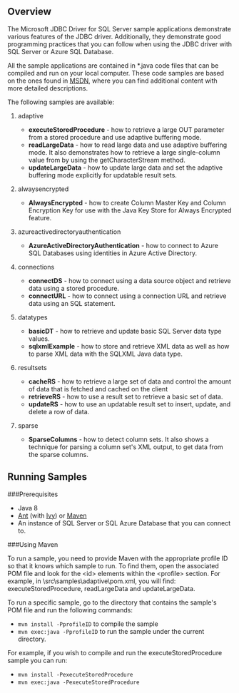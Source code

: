 ## Overview
The Microsoft JDBC Driver for SQL Server sample applications demonstrate various features of the JDBC driver. Additionally, they demonstrate good programming practices that you can follow when using the JDBC driver with SQL Server or Azure SQL Database.

All the sample applications are contained in *.java code files that can be compiled and run on your local computer.  These code samples are based on the ones found in [MSDN](https://msdn.microsoft.com/en-us/library/aa342346(v=sql.110).aspx), where you can find additional content with more detailed descriptions.

The following samples are available:

1. adaptive
	* **executeStoredProcedure** - how to retrieve a large OUT parameter from a stored procedure and use adaptive buffering mode.
	* **readLargeData** - how to read large data and use adaptive buffering mode. It also demonstrates how to retrieve a large single-column value from by using the getCharacterStream method.
	* **updateLargeData** - how to update large data and set the adaptive buffering mode explicitly for updatable result sets.

2. alwaysencrypted
	* **AlwaysEncrypted** - how to create Column Master Key and Column Encryption Key for use with the Java Key Store for Always Encrypted feature.

3. azureactivedirectoryauthentication
	* **AzureActiveDirectoryAuthentication** - how to connect to Azure SQL Databases using identities in Azure Active Directory.

4. connections
	* **connectDS** - how to connect using a data source object and retrieve data using a stored procedure.
	* **connectURL** - how to connect using a connection URL and retrieve data using an SQL statement.

5. datatypes
	* **basicDT** - how to retrieve and update basic SQL Server data type values.
	* **sqlxmlExample** - how to store and retrieve XML data as well as how to parse XML data with the SQLXML Java data type.

6. resultsets
	* **cacheRS** - how to retrieve a large set of data and control the amount of data that is fetched and cached on the client
	* **retrieveRS** - how to use a result set to retrieve a basic set of data.
	* **updateRS** - how to use an updatable result set to insert, update, and delete a row of data.

7. sparse
	* **SparseColumns** - how to detect column sets. It also shows a technique for parsing a column set's XML output, to get data from the sparse columns.


## Running Samples

###Prerequisites
* Java 8
* [Ant](http://ant.apache.org/manual/install.html) (with [Ivy](https://ant.apache.org/ivy/download.cgi)) or [Maven](http://maven.apache.org/download.cgi)
* An instance of SQL Server or SQL Azure Database that you can connect to. 

###Using Maven

To run a sample, you need to provide Maven with the appropriate profile ID so that it knows which sample to run. To find them, open the associated POM file and look for the &lt;id&gt; elements within the &lt;profile&gt; section. For example, in \src\samples\adaptive\pom.xml, you will find: executeStoredProcedure, readLargeData and updateLargeData.

To run a specific sample, go to the directory that contains the sample's POM file and run the following commands:

* `mvn install -PprofileID` to compile the sample 
* `mvn exec:java -PprofileID` to run the sample under the current directory. 

For example, if you wish to compile and run the executeStoredProcedure sample you can run:

* `mvn install -PexecuteStoredProcedure`
* `mvn exec:java -PexecuteStoredProcedure`
